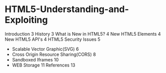 # HTML5-Understanding-and-Exploiting

Introduction	3
History	3
What is New in HTML5?	4
New HTML5 Elements	4
New HTML5 API's	4
HTML5 Security Issues	5
- Scalable Vector Graphic(SVG)	6
- Cross Origin Resource Sharing(CORS)	8
- Sandboxed Iframes	10
- WEB Storage	11
References	13
